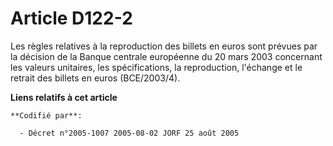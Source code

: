 # Article D122-2

Les règles relatives à la reproduction des billets en euros sont prévues par la décision de la Banque centrale européenne du
20 mars 2003 concernant les valeurs unitaires, les spécifications, la reproduction, l'échange et le retrait des billets en
euros (BCE/2003/4).

**Liens relatifs à cet article**

	**Codifié par**:

	  - Décret n°2005-1007 2005-08-02 JORF 25 août 2005
